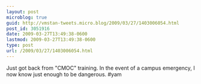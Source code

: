 ```yaml
---
layout: post
microblog: true
guid: http://vmstan-tweets.micro.blog/2009/03/27/1403006054.html
post_id: 3051916
date: 2009-03-27T13:49:38-0600
lastmod: 2009-03-27T13:49:38-0600
type: post
url: /2009/03/27/1403006054.html
---
```

Just got back from "CMOC" training. In the event of a campus emergency, I now know just enough to be dangerous. #yam
